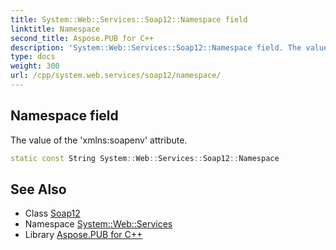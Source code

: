 ```yaml
---
title: System::Web::Services::Soap12::Namespace field
linktitle: Namespace
second_title: Aspose.PUB for C++
description: 'System::Web::Services::Soap12::Namespace field. The value of the ''xmlns:soapenv'' attribute in C++.'
type: docs
weight: 300
url: /cpp/system.web.services/soap12/namespace/
---
```

## Namespace field


The value of the 'xmlns:soapenv' attribute.

```cpp
static const String System::Web::Services::Soap12::Namespace
```

## See Also

* Class [Soap12](../)
* Namespace [System::Web::Services](../../)
* Library [Aspose.PUB for C++](../../../)
